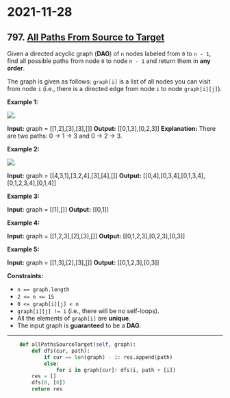 # 2021-11-28

## 797. [All Paths From Source to Target](https://leetcode.com/problems/all-paths-from-source-to-target/)

Given a directed acyclic graph (**DAG**) of `n` nodes labeled from `0` to `n - 1`, find all possible paths from node `0` to node `n - 1` and return them in **any order**.

The graph is given as follows: `graph[i]` is a list of all nodes you can visit from node `i` (i.e., there is a directed edge from node `i` to node `graph[i][j]`).

**Example 1:**

![.](https://assets.leetcode.com/uploads/2020/09/28/all_1.jpg)

**Input:** graph = \[\[1,2\],\[3\],\[3\],\[\]\]
**Output:** \[\[0,1,3\],\[0,2,3\]\]
**Explanation:** There are two paths: 0 -> 1 -> 3 and 0 -> 2 -> 3.

**Example 2:**

![.](https://assets.leetcode.com/uploads/2020/09/28/all_2.jpg)

**Input:** graph = \[\[4,3,1\],\[3,2,4\],\[3\],\[4\],\[\]\]
**Output:** \[\[0,4\],\[0,3,4\],\[0,1,3,4\],\[0,1,2,3,4\],\[0,1,4\]\]

**Example 3:**

**Input:** graph = \[\[1\],\[\]\]
**Output:** \[\[0,1\]\]

**Example 4:**

**Input:** graph = \[\[1,2,3\],\[2\],\[3\],\[\]\]
**Output:** \[\[0,1,2,3\],\[0,2,3\],\[0,3\]\]

**Example 5:**

**Input:** graph = \[\[1,3\],\[2\],\[3\],\[\]\]
**Output:** \[\[0,1,2,3\],\[0,3\]\]

**Constraints:**

- `n == graph.length`
- `2 <= n <= 15`
- `0 <= graph[i][j] < n`
- `graph[i][j] != i` (i.e., there will be no self-loops).
- All the elements of `graph[i]` are **unique**.
- The input graph is **guaranteed** to be a **DAG**.

---

```py
    def allPathsSourceTarget(self, graph):
        def dfs(cur, path):
            if cur == len(graph) - 1: res.append(path)
            else:
                for i in graph[cur]: dfs(i, path + [i])
        res = []
        dfs(0, [0])
        return res
```
